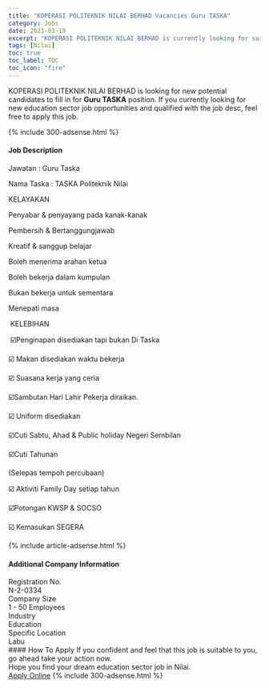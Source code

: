 ```yaml
---
title: "KOPERASI POLITEKNIK NILAI BERHAD Vacancies Guru TASKA" 
category: Jobs 
date: 2021-03-19 
excerpt: "KOPERASI POLITEKNIK NILAI BERHAD is currently looking for suitable person to fill in the Guru TASKA which positioned at Nilai" 
tags: [Nilai] 
toc: true 
toc_label: TOC 
toc_icon: "fire" 
--- 
```


<p>KOPERASI POLITEKNIK NILAI BERHAD is looking for new potential candidates to fill in for <b>Guru TASKA</b> position. If you currently looking for new education sector job opportunities and qualified with the job desc, feel free to apply this job.
</p>{% include 300-adsense.html %} 
<div><div><h4>Job Description</h4></div><div><div><span><div><p>Jawatan : Guru Taska</p><p>Nama Taska : TASKA Politeknik Nilai</p><p>KELAYAKAN&#160;&#160;&#160;&#160;&#160;&#160;&#160;&#160;&#160;&#160;&#160;&#160;&#160;&#160;&#160;&#160;&#160;&#160;&#160;&#160;&#160;&#160;</p><p>Penyabar &amp; penyayang pada kanak-kanak</p><p>Pembersih &amp; Bertanggungjawab</p><p>Kreatif &amp; sanggup belajar</p><p>Boleh menerima arahan ketua</p><p>Boleh bekerja dalam kumpulan</p><p>Bukan bekerja untuk sementara&#160;</p><p>Menepati masa</p><p>&#160;KELEBIHAN&#160;</p><p>&#65039;&#65039; &#9745;&#65039;Penginapan disediakan tapi bukan Di Taska</p><p>&#9745;&#65039; Makan disediakan waktu bekerja&#160;</p><p>&#9745;&#65039; Suasana kerja yang ceria</p><p>&#9745;&#65039;Sambutan Hari Lahir Pekerja diraikan.&#160;</p><p>&#9745;&#65039; Uniform disediakan</p><p>&#9745;&#65039;&#65039;&#65039;Cuti Sabtu, Ahad &amp; Public holiday Negeri Sembilan&#160;</p><p>&#9745;&#65039;Cuti Tahunan&#160;</p><p>(Selepas tempoh percubaan)&#160;</p><p>&#9745;&#65039; Aktiviti Family Day setiap tahun</p><p>&#9745;&#65039;Potongan KWSP &amp; SOCSO</p><p>&#9745;&#65039; Kemasukan SEGERA</p></div></span></div></div></div> 
{% include article-adsense.html %} 
<div><div><h4>Additional Company Information</h4></div><div><div><div><div><div><div><div><span>Registration No.</span></div><div><span>N-2-0334</span></div></div></div></div><div><div><div><div><span>Company Size</span></div><div><span>1 - 50 Employees</span></div></div></div></div><div><div><div><div><span>Industry</span></div><div><span>Education</span></div></div></div></div><div><div><div><div><span>Specific Location</span></div><div><span>Labu</span></div></div></div></div></div></div></div></div> 
#### How To Apply 
If you confident and feel that this job is suitable to you, go ahead take your action now. <br/> 
Hope you find your dream education sector job in Nilai. <br/> 
<a href="https://www.jobstreet.com.my/en/job/guru-taska-4511709?jobId=jobstreet-my-job-4511709" class="btn btn--info" target="_blank" rel="nofollow noopenner">Apply Online</a> 
{% include 300-adsense.html %} 